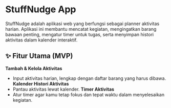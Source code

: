 # StuffNudge App

StuffNudge adalah aplikasi web yang berfungsi sebagai planner aktivitas harian. Aplikasi ini membantu mencatat kegiatan, mengingatkan barang bawaan penting, mengatur timer untuk tugas, serta menyimpan histori aktivitas dalam kalender interaktif.

## ✨ Fitur Utama (MVP)
**Tambah & Kelola Aktivitas**
  - Input aktivitas harian, lengkap dengan daftar barang yang harus dibawa.
**Kalender Histori Aktivitas**
  - Pantau aktivitas lewat kalender.
**Timer Aktivitas**
  - Atur timer agar kamu tetap fokus dan tepat waktu dalam menyelesaikan kegiatan.

